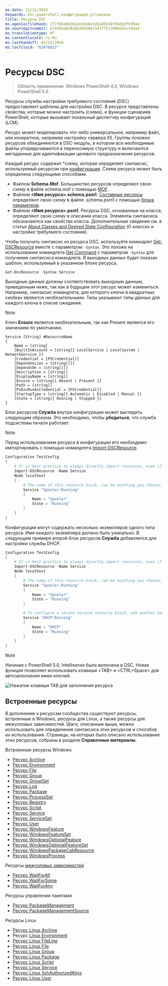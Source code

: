 ```yaml
---
ms.date: 12/12/2018
keywords: dsc,powershell,конфигурация,установка
title: Ресурсы DSC
ms.openlocfilehash: 1f77b5e6630a2e3de6e1d1a05638f94d2df039ae
ms.sourcegitcommit: e7445ba8203da304286c591ff513900ad1c244a4
ms.translationtype: HT
ms.contentlocale: ru-RU
ms.lasthandoff: 04/23/2019
ms.locfileid: "62076632"
---
```

# <a name="dsc-resources"></a>Ресурсы DSC

>Область применения. Windows PowerShell 4.0, Windows PowerShell 5.0

Ресурсы службы настройки требуемого состояния (DSC) предоставляют шаблоны для настройки DSC. В ресурсе представлены свойства, которые можно настроить (схема), и функции сценариев PowerShell, которые вызывает локальный диспетчер конфигураций (LCM).

Ресурс может моделировать что-либо универсальное, например файл, или конкретное, например настройку сервера IIS.  Группы похожих ресурсов объединяются в DSC-модуль, в котором все необходимые файлы упорядочиваются в переносимую структуру и включаются метаданные для идентификации целевого предназначения ресурсов.

Каждый ресурс содержит *схему, которая определяет синтаксис, используемый ресурсом при [конфигурации](../configurations/configurations.md). Схема ресурса может быть определена следующими способами.

- Файлом **Schema.Mof**. Большинство ресурсов определяют свою *схему* в файле schema.mof с помощью [MOF](/windows/desktop/wmisdk/managed-object-format--mof-).
- Файлом **\<Имя ресурса\>.schema.psm1**. [Составные ресурсы](../configurations/compositeConfigs.md) определяют свою *схему* в файле <ResourceName>.schema.psm1 с помощью [блока параметров](/powershell/module/microsoft.powershell.core/about/about_functions?view=powershell-6#functions-with-parameters).
- Файлом **\<Имя ресурса\>.psm1**. Ресурсы DSC, основанные на классе, определяют свою *схему* в описании класса. Элементы синтаксиса обозначаются как свойства класса. Дополнительные сведения см. в статье [About Classes and Desired State Configuration](/powershell/module/psdesiredstateconfiguration/about/about_classes_and_dsc) (О классах и настройке требуемого состояния).

Чтобы получить синтаксис из ресурса DSC, используйте командлет [Get-DSCResource](/powershell/module/PSDesiredStateConfiguration/Get-DscResource) вместе с параметром `-Syntax`. Это похоже на использование командлета [Get-Command](/powershell/module/microsoft.powershell.core/get-command) с параметром `-Syntax` для получения синтаксиса командлета. В выходных данных будет показан шаблон, используемый в указанном блоке ресурса.

```powershell
Get-DscResource -Syntax Service
```

Выходные данные должны соответствовать выходным данным, приведенным ниже, так как в будущем этот ресурс может измениться. Например, синтаксис командлета, для которого *ключи* в квадратных скобках являются необязательными. Типы указывают типы данных для каждого ключа в списке ожидания.

> [!NOTE]
> Ключ **Ensure** является необязательным, так как Present является его значением по умолчанию.

```output
Service [String] #ResourceName
{
    Name = [string]
    [BuiltInAccount = [string]{ LocalService | LocalSystem | NetworkService }]
    [Credential = [PSCredential]]
    [Dependencies = [string[]]]
    [DependsOn = [string[]]]
    [Description = [string]]
    [DisplayName = [string]]
    [Ensure = [string]{ Absent | Present }]
    [Path = [string]]
    [PsDscRunAsCredential = [PSCredential]]
    [StartupType = [string]{ Automatic | Disabled | Manual }]
    [State = [string]{ Running | Stopped }]
}
```

Блок ресурсов **Служба** внутри конфигурации может выглядеть следующим образом. Это необходимо, чтобы **убедиться**, что служба подсистемы печати работает.

> [!NOTE]
> Перед использованием ресурса в конфигурации его необходимо импортировать с помощью командлета [Import-DSCResource](../configurations/import-dscresource.md).

```powershell
Configuration TestConfig
{
    # It is best practice to always directly import resources, even if the resource is a built-in resource.
    Import-DSCResource -Name Service
    Node localhost
    {
        # The name of this resource block, can be anything you choose, as long as it is of type [String] as indicated by the schema.
        Service "Spooler:Running"
        {
            Name = "Spooler"
            State = "Running"
        }
    }
}
```

Конфигурации могут содержать несколько экземпляров одного типа ресурса. Имя каждого экземпляра должно быть уникально. В следующем примере второй блок ресурсов **Служба** добавляется для настройки службы DHCP.

```powershell
Configuration TestConfig
{
    # It is best practice to always directly import resources, even if the resource is a built-in resource.
    Import-DSCResource -Name Service
    Node localhost
    {
        # The name of this resource block, can be anything you choose, as long as it is of type [String] as indicated by the schema.
        Service "Spooler:Running"
        {
            Name = "Spooler"
            State = "Running"
        }

        # To configure a second service resource block, add another Service resource block and use a unique name.
        Service "DHCP:Running"
        {
            Name = "DHCP"
            State = "Running"
        }
    }
}
```

> [!NOTE]
> Начиная с PowerShell 5.0, Intellisense была включена в DSC. Новая функция позволяет использовать клавиши \<TAB\> и \<CTRL+Space\> для автозаполнения имен ключей.

![Нажатие клавиши TAB для заполнения ресурса](../media/resource-tabcompletion.png)

## <a name="built-in-resources"></a>Встроенные ресурсы

В дополнение к ресурсам сообщества существуют ресурсы, встроенные в Windows, ресурсы для Linux, а также ресурсы для межузловых зависимостей. Шаги, описанные выше, можно использовать для определения синтаксиса этих ресурсов и способов их использования. Страницы, на которых было описано использование этих ресурсов, собраны в разделе **Справочные материалы**.

Встроенные ресурсы Windows

* [Ресурс Archive](../reference/resources/windows/archiveResource.md)
* [Ресурс Environment](../reference/resources/windows/environmentResource.md)
* [Ресурс File](../reference/resources/windows/fileResource.md)
* [Ресурс Group](../reference/resources/windows/groupResource.md)
* [Ресурс GroupSet](../reference/resources/windows/groupSetResource.md)
* [Ресурс Log](../reference/resources/windows/logResource.md)
* [Ресурс Package](../reference/resources/windows/packageResource.md)
* [Ресурс ProcessSet](../reference/resources/windows/ProcessSetResource.md)
* [Ресурс Registry](../reference/resources/windows/registryResource.md)
* [Ресурс Script](../reference/resources/windows/scriptResource.md)
* [Ресурс Service](../reference/resources/windows/serviceResource.md)
* [Ресурс ServiceSet](../reference/resources/windows/serviceSetResource.md)
* [Ресурс User](../reference/resources/windows/userResource.md)
* [Ресурс WindowsFeature](../reference/resources/windows/windowsFeatureResource.md)
* [Ресурс WindowsFeatureSet](../reference/resources/windows/windowsFeatureSetResource.md)
* [Ресурс WindowsOptionalFeature](../reference/resources/windows/windowsOptionalFeatureResource.md)
* [Ресурс WindowsOptionalFeatureSet](../reference/resources/windows/windowsOptionalFeatureSetResource.md)
* [Ресурс WindowsPackageCabResource](../reference/resources/windows/windowsPackageCabResource.md)
* [Ресурс WindowsProcess](../reference/resources/windows/windowsProcessResource.md)

Ресурсы [межузловых зависимостей](../configurations/crossNodeDependencies.md)

* [Ресурс WaitForAll](../reference/resources/windows/waitForAllResource.md)
* [Ресурс WaitForSome](../reference/resources/windows/waitForSomeResource.md)
* [Ресурс WaitForAny](../reference/resources/windows/waitForAnyResource.md)

Ресурсы управления пакетами

* [Ресурс PackageManagement](../reference/resources/packagemanagement/PackageManagementDscResource.md)
* [Ресурс PackageManagementSource](../reference/resources/packagemanagement/PackageManagementSourceDscResource.md)

Ресурсы Linux

* [Ресурс Linux Archive](../reference/resources/linux/lnxArchiveResource.md)
* Ресурс [Linux Environment](../reference/resources/linux/lnxEnvironmentResource.md)
* [Ресурс Linux FileLine](../reference/resources/linux/lnxFileLineResource.md)
* [Ресурс Linux File](../reference/resources/linux/lnxFileResource.md)
* [Ресурс Linux Group](../reference/resources/linux/lnxGroupResource.md)
* [Ресурс Linux Package](../reference/resources/linux/lnxPackageResource.md)
* [Ресурс Linux Script](../reference/resources/linux/lnxScriptResource.md)
* [Ресурс Linux Service](../reference/resources/linux/lnxServiceResource.md)
* [Ресурс Linux SshAuthorizedKeys](../reference/resources/linux/lnxSshAuthorizedKeysResource.md)
* [Ресурс Linux User](../reference/resources/linux/lnxUserResource.md)
